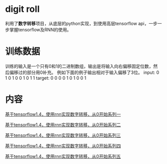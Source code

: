 # digit roll
利用了**数字转移**项目，从底层的python实现，到使用高层tensorflow api，一步一步掌握tensorflow及RNN的使用。

# 训练数据
训练的输入是一个只有0和1的二进制数组，输出是将输入向右偏移固定位数，然后偏移过的部分用0补充。
例如下面的例子输出相对于输入偏移了3位。
input:  0 1 0 1 0 0 1 0 1 1
target: 0 0 0 0 1 0 1 0 0 1

# 内容
[基于tensorflow1.4，使用rnn实现数字转移，从0开始系列一](rnn_basic.md)

[基于tensorflow1.4，使用rnn实现数字转移，从0开始系列二](rnn_basic_tensorflow.md)

[基于tensorflow1.4，使用rnn实现数字转移，从0开始系列三](rnn_basic_cell.md)

[基于tensorflow1.4，使用rnn实现数字转移，从0开始系列四](rnn_lstm_cell.md)

[基于tensorflow1.4，使用rnn实现数字转移，从0开始系列五](rnn_lstm_mutiple_cell.md)

